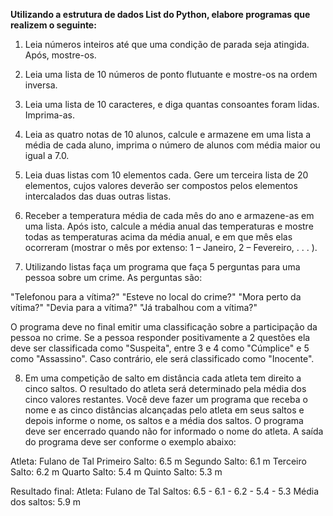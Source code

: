 **Utilizando a estrutura de dados List do Python, elabore programas que realizem o seguinte:**

1. Leia números inteiros até que uma condição de parada seja atingida. Após, mostre-os.

2. Leia uma lista de 10 números de ponto flutuante e mostre-os na ordem inversa.

3. Leia uma lista de 10 caracteres, e diga quantas consoantes foram lidas. Imprima-as.

4. Leia as quatro notas de 10 alunos, calcule e armazene em uma lista a média de cada aluno, imprima o número de alunos com média maior ou igual a 7.0.

5. Leia duas listas com 10 elementos cada. Gere um terceira lista de 20 elementos, cujos valores deverão ser compostos pelos elementos intercalados das duas outras listas.

6. Receber a temperatura média de cada mês do ano e armazene-as em uma lista. Após isto, calcule a média anual das temperaturas e mostre todas as temperaturas acima da média anual, e em que mês elas ocorreram (mostrar o mês por extenso: 1 – Janeiro, 2 – Fevereiro, . . . ). 

7. Utilizando listas faça um programa que faça 5 perguntas para uma pessoa sobre um crime. As perguntas são:

"Telefonou para a vítima?"
"Esteve no local do crime?"
"Mora perto da vítima?"
"Devia para a vítima?"
"Já trabalhou com a vítima?"

O programa deve no final emitir uma classificação sobre a participação da pessoa no crime. Se a pessoa responder positivamente a 2 questões ela deve ser classificada como "Suspeita", entre 3 e 4 como "Cúmplice" e 5 como "Assassino". Caso contrário, ele será classificado como "Inocente".

8. Em uma competição de salto em distância cada atleta tem direito a cinco saltos. O resultado do atleta será determinado pela média dos cinco valores restantes. Você deve fazer um programa que receba o nome e as cinco distâncias alcançadas pelo atleta em seus saltos e depois informe o nome, os saltos e a média dos saltos. O programa deve ser encerrado quando não for informado o nome do atleta. A saída do programa deve ser conforme o exemplo abaixo:

Atleta: Fulano de Tal
Primeiro Salto: 6.5 m
Segundo Salto: 6.1 m
Terceiro Salto: 6.2 m
Quarto Salto: 5.4 m
Quinto Salto: 5.3 m

Resultado final:
Atleta: Fulano de Tal
Saltos: 6.5 - 6.1 - 6.2 - 5.4 - 5.3
Média dos saltos: 5.9 m
